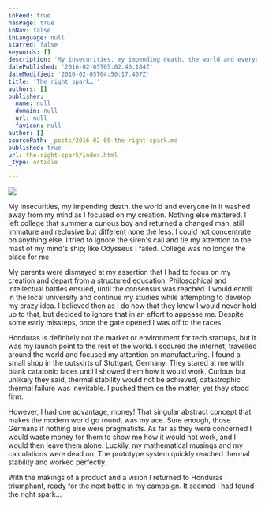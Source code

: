 ```yaml
---
inFeed: true
hasPage: true
inNav: false
inLanguage: null
starred: false
keywords: []
description: 'My insecurities, my impending death, the world and everyone in it washed away from my mind as I focused on my creation.'
datePublished: '2016-02-05T05:02:40.184Z'
dateModified: '2016-02-05T04:50:17.407Z'
title: 'The right spark… '
authors: []
publisher:
  name: null
  domain: null
  url: null
  favicon: null
author: []
sourcePath: _posts/2016-02-05-the-right-spark.md
published: true
url: the-right-spark/index.html
_type: Article

---
```

![](https://the-grid-user-content.s3-us-west-2.amazonaws.com/a7ecbe79-c955-497b-88d2-fea75c793b29.jpg)

My insecurities, my impending death, the world and everyone in it washed away from my mind as I focused on my creation. Nothing else mattered. I left college that summer a curious boy and returned a changed man, still immature and reclusive but different none the less. I could not concentrate on anything else. I tried to ignore the siren's call and tie my attention to the mast of my mind's ship; like Odysseus I failed. College was no longer the place for me.

My parents were dismayed at my assertion that I had to focus on my creation and depart from a structured education. Philosophical and intellectual battles ensued, until the consensus was reached. I would enroll in the local university and continue my studies while attempting to develop my crazy idea. I believed then as I do now that they knew I would never hold up to that, but decided to ignore that in an effort to appease me. Despite some early missteps, once the gate opened I was off to the races.

Honduras is definitely not the market or environment for tech startups, but it was my launch point to the rest of the world. I scoured the internet, travelled around the world and focused my attention on manufacturing. I found a small shop in the outskirts of Stuttgart, Germany. They stared at me with blank catatonic faces until I showed them how it would work. Curious but unlikely they said, thermal stability would not be achieved, catastrophic thermal failure was inevitable. I pushed them on the matter, yet they stood firm.

However, I had one advantage, money! That singular abstract concept that makes the modern world go round, was my ace. Sure enough, those Germans if nothing else were pragmatists. As far as they were concerned I would waste money for them to show me how it would not work, and I would then leave them alone. Luckily, my mathematical musings and my calculations were dead on. The prototype system quickly reached thermal stability and worked perfectly. 

With the makings of a product and a vision I returned to Honduras triumphant, ready for the next battle in my campaign. It seemed I had found the right spark...